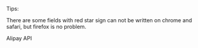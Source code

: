 Tips:

There are some fields with red star sign can not be written on chrome and
safari, but firefox is no problem.

Alipay API

